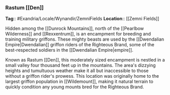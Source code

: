 ### Rastum [[Den]]
**Tag**:: #Exandria/Locale/Wynandir/ZemniFields
**Location**:: [[Zemni Fields]]

Hidden among the [[Dunrock Mountains]], north of the [[Pearlbow Wilderness]] and [[Rexxentrum]], is an encampment for breeding and training military griffons. These mighty beasts are used by the [[Dwendalian Empire|Dwendalian]] griffon riders of the Righteous Brand, some of the best-respected soldiers in the [[Dwendalian Empire|empire]].

Known as Rastum [[Den]], this moderately sized encampment is nestled in a small valley four thousand feet up in the mountains. The area's dizzying heights and tumultuous weather make it all but inaccessible to those without a griffon rider's prowess. This location was originally home to the largest griffon population in [[Wildemount]], making it natural terrain to quickly condition any young mounts bred for the Righteous Brand.